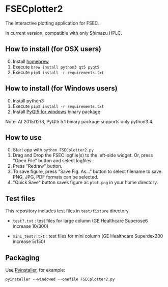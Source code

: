 FSECplotter2
=============
The interactive plotting application for FSEC.

In current version, compatible with only Shimazu HPLC.

How to install (for OSX users)
----------------
0. Install [homebrew](http://brew.sh/)
1. Execute `brew install python3 qt5 pyqt5`
2. Execute `pip3 install -r requirements.txt`

How to install (for Windows users)
----------------
0. Install python3
1. Execute `pip3 install -r requirements.txt`
2. Install [PyQt5 for windows](https://riverbankcomputing.com/software/pyqt/download5) binary package

Note: At 2015/12/3, PyQt5.5.1 binary package supports only python3.4.


How to use
-----------
0. Start app with `python FSECplotter2.py`
1. Drag and Drop the FSEC logfile(s) to the left-side widget. 
Or, press "Open File" button and select logfiles.
2. Press "Redraw" button.
3. To save figure, press "Save Fig. As..." button to select filename to save. 
PNG, JPG, PDF formats can be selected.
4. "Quick Save" button saves figure as `plot.png` in your home directory.


Test files
------------
This repository includes test files in `test/fixture` directory

+   `test?.txt` :
    test files for large column (GE Healthcare Superose6 increase 10/300)

+   `mini_test?.txt` :
    test files for mini column (GE Healthcare Superdex200 increase 5/150)

Packaging
-----------
Use [Pyinstaller](http://www.pyinstaller.org/), for example:

`pyinstaller --windowed --onefile FSECplotter2.py`